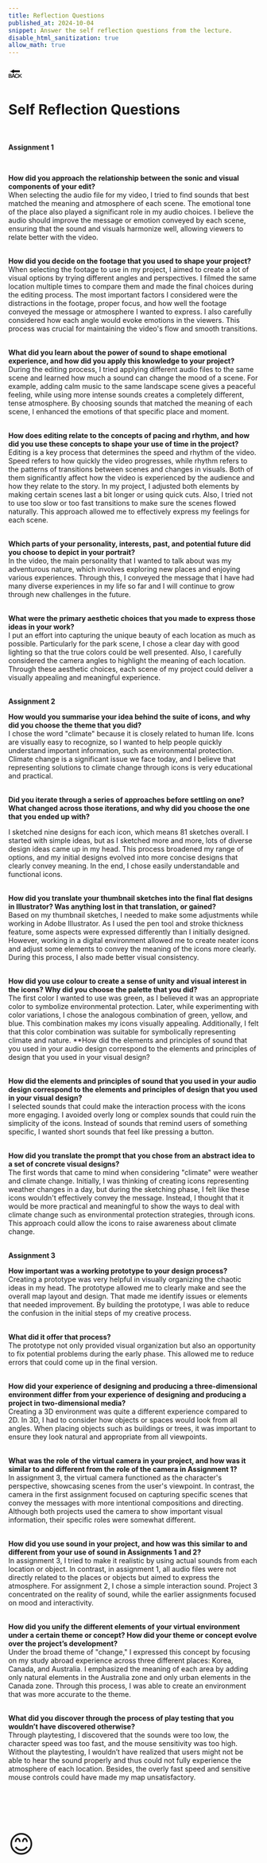 ```yaml
---
title: Reflection Questions
published_at: 2024-10-04
snippet: Answer the self reflection questions from the lecture.
disable_html_sanitization: true
allow_math: true
---
```



<a href="https://julienoh000-dms1-blog-83.deno.dev/" style="text-decoration: none; color: black;"><span style="font-size: 30px;">🔙</span></a>


# Self Reflection Questions



<br>

**Assignment 1**

<br>

**How did you approach the relationship between the sonic and visual components of your edit?**
<br>
When selecting the audio file for my video, I tried to find sounds that best matched the meaning and atmosphere of each scene. The emotional tone of the place also played a significant role in my audio choices. I believe the audio should improve the message or emotion conveyed by each scene, ensuring that the sound and visuals harmonize well, allowing viewers to relate better with the video.
<br><br>

**How did you decide on the footage that you used to shape your project?**
<br>
When selecting the footage to use in my project, I aimed to create a lot of visual options by trying different angles and perspectives. I filmed the same location multiple times to compare them and made the final choices during the editing process. The most important factors I considered were the distractions in the footage, proper focus, and how well the footage conveyed the message or atmosphere I wanted to express. I also carefully considered how each angle would evoke emotions in the viewers. This process was crucial for maintaining the video's flow and smooth transitions.
<br><br>

**What did you learn about the power of sound to shape emotional experience, and how did you apply this knowledge to your project?**
<br>
During the editing process, I tried applying different audio files to the same scene and learned how much a sound can change the mood of a scene.  For example, adding calm music to the same landscape scene gives a peaceful feeling, while using more intense sounds creates a completely different, tense atmosphere. By choosing sounds that matched the meaning of each scene, I enhanced the emotions of that specific place and moment. 
<br><br>

**How does editing relate to the concepts of pacing and rhythm, and how did you use these concepts to shape your use of time in the project?**
<br>
Editing is a key process that determines the speed and rhythm of the video. Speed refers to how quickly the video progresses, while rhythm refers to the patterns of transitions between scenes and changes in visuals. Both of them significantly affect how the video is experienced by the audience and how they relate to the story. In my project, I adjusted both elements by making certain scenes last a bit longer or using quick cuts. Also, I tried not to use too slow or too fast transitions to make sure the scenes flowed naturally. This approach allowed me to effectively express my feelings for each scene.
<br><br>

**Which parts of your personality, interests, past, and potential future did you choose to depict in your portrait?**
<br>
In the video, the main personality that I wanted to talk about was my adventurous nature, which involves exploring new places and enjoying various experiences. Through this, I conveyed the message that I have had many diverse experiences in my life so far and I will continue to grow through new challenges in the future.
<br><br>

**What were the primary aesthetic choices that you made to express those ideas in your work?**
<br>
I put an effort into capturing the unique beauty of each location as much as possible. Particularly for the park scene, I chose a clear day with good lighting so that the true colors could be well presented. Also, I carefully considered the camera angles to highlight the meaning of each location. Through these aesthetic choices, each scene of my project could deliver a visually appealing and meaningful experience.
<br><br>

**Assignment 2**
<br>

**How would you summarise your idea behind the suite of icons, and why did you choose the theme that you did?**
<br>
I chose the word "climate" because it is closely related to human life. Icons are visually easy to recognize, so I wanted to help people quickly understand important information, such as environmental protection. Climate change is a significant issue we face today, and I believe that representing solutions to climate change through icons is very educational and practical.
<br><br>

**Did you iterate through a series of approaches before settling on one? What changed across those iterations, and why did you choose the one that you ended up with?**<br>

I sketched nine designs for each icon, which means 81 sketches overall. I started with simple ideas, but as I sketched more and more, lots of diverse design ideas came up in my head. This process broadened my range of options, and my initial designs evolved into more concise designs that clearly convey meaning. In the end, I chose easily understandable and functional icons.
<br><br>

**How did you translate your thumbnail sketches into the final flat designs in Illustrator? Was anything lost in that translation, or gained?**
<br>Based on my thumbnail sketches, I needed to make some adjustments while working in Adobe Illustrator. As I used the pen tool and stroke thickness feature, some aspects were expressed differently than I initially designed. However, working in a digital environment allowed me to create neater icons and adjust some elements to convey the meaning of the icons more clearly. During this process, I also made better visual consistency.
<br><br>

**How did you use colour to create a sense of unity and visual interest in the icons? Why did you choose the palette that you did?**
<br>
The first color I wanted to use was green, as I believed it was an appropriate color to symbolize environmental protection. Later, while experimenting with color variations, I chose the analogous combination of green, yellow, and blue. This combination makes my icons visually appealing. Additionally, I felt that this color combination was suitable for symbolically representing climate and nature.
**How did the elements and principles of sound that you used in your audio design correspond to the elements and principles of design that you used in your visual design?<br><br>

**How did the elements and principles of sound that you used in your audio design correspond to the elements and principles of design that you used in your visual design?** <br>
I selected sounds that could make the interaction process with the icons more engaging. I avoided overly long or complex sounds that could ruin the simplicity of the icons. Instead of sounds that remind users of something specific, I wanted short sounds that feel like pressing a button.
<br><br>

**How did you translate the prompt that you chose from an abstract idea to a set of concrete visual designs?** <br>
The first words that came to mind when considering "climate" were weather and climate change. Initially, I was thinking of creating icons representing weather changes in a day, but during the sketching phase, I felt like these icons wouldn't effectively convey the message. Instead, I thought that it would be more practical and meaningful to show the ways to deal with climate change such as environmental protection strategies, through icons. This approach could allow the icons to raise awareness about climate change.
<br><br>

**Assignment 3**
<br>

**How important was a working prototype to your design process?**
<br>Creating a prototype was very helpful in visually organizing the chaotic ideas in my head. The prototype allowed me to clearly make and see the overall map layout and design. That made me identify issues or elements that needed improvement. By building the prototype, I was able to reduce the confusion in the initial steps of my creative process. <br><br>

**What did it offer that process?**
<br>The prototype not only provided visual organization but also an opportunity to fix potential problems during the early phase. This allowed me to reduce errors that could come up in the final version. <br><br>

**How did your experience of designing and producing a three-dimensional environment differ from your experience of designing and producing a project in two-dimensional media?**
<br>Creating a 3D environment was quite a different experience compared to 2D. In 3D, I had to consider how objects or spaces would look from all angles. When placing objects such as buildings or trees, it was important to ensure they look natural and appropriate from all viewpoints.  <br><br>

**What was the role of the virtual camera in your project, and how was it similar to and different from the role of the camera in Assignment 1?**
<br>In assignment 3, the virtual camera functioned as the character's perspective, showcasing scenes from the user's viewpoint. In contrast, the camera in the first assignment focused on capturing specific scenes that convey the messages with more intentional compositions and directing. Although both projects used the camera to show important visual information, their specific roles were somewhat different. <br><br>

**How did you use sound in your project, and how was this similar to and different from your use of sound in Assignments 1 and 2?**
<br>In assignment 3, I tried to make it realistic by using actual sounds from each location or object. In contrast, in assignment 1, all audio files were not directly related to the places or objects but aimed to express the atmosphere. For assignment 2, I chose a simple interaction sound. Project 3 concentrated on the reality of sound, while the earlier assignments focused on mood and interactivity. <br><br>

**How did you unify the different elements of your virtual environment under a certain theme or concept? How did your theme or concept evolve over the project’s development?**
<br>Under the broad theme of "change," I expressed this concept by focusing on my study abroad experience across three different places: Korea, Canada, and Australia. I emphasized the meaning of each area by adding only natural elements in the Australia zone and only urban elements in the Canada zone. Through this process, I was able to create an environment that was more accurate to the theme. <br><br>

**What did you discover through the process of play testing that you wouldn’t have discovered otherwise?**
<br>Through playtesting, I discovered that the sounds were too low, the character speed was too fast, and the mouse sensitivity was too high. Without the playtesting, I wouldn’t have realized that users might not be able to hear the sound properly and thus could not fully experience the atmosphere of each location. Besides, the overly fast speed and sensitive mouse controls could have made my map unsatisfactory. <br><br>

<br>
<br>
<br>


<span style="font-size: 50px;">😊</span>